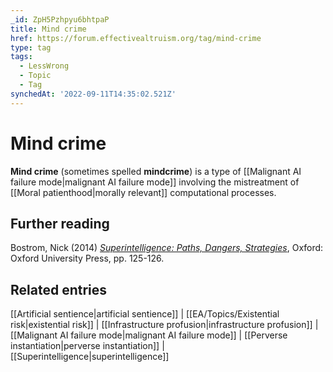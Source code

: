 ```yaml
---
_id: ZpH5Pzhpyu6bhtpaP
title: Mind crime
href: https://forum.effectivealtruism.org/tag/mind-crime
type: tag
tags:
  - LessWrong
  - Topic
  - Tag
synchedAt: '2022-09-11T14:35:02.521Z'
---
```

# Mind crime

**Mind crime** (sometimes spelled **mindcrime**) is a type of [[Malignant AI failure mode|malignant AI failure mode]] involving the mistreatment of [[Moral patienthood|morally relevant]] computational processes.

Further reading
---------------

Bostrom, Nick (2014) [*Superintelligence: Paths, Dangers, Strategies*](https://en.wikipedia.org/wiki/Special:BookSources/9780199678112), Oxford: Oxford University Press, pp. 125-126.

Related entries
---------------

[[Artificial sentience|artificial sentience]] | [[EA/Topics/Existential risk|existential risk]] | [[Infrastructure profusion|infrastructure profusion]] | [[Malignant AI failure mode|malignant AI failure mode]] | [[Perverse instantiation|perverse instantiation]] | [[Superintelligence|superintelligence]]